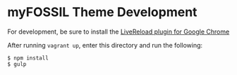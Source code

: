 # myFOSSIL Theme Development

For development, be sure to install the [LiveReload plugin for Google Chrome](https://chrome.google.com/webstore/detail/livereload/jnihajbhpnppcggbcgedagnkighmdlei?hl=en)

After running `vagrant up`, enter this directory and run the following:

```
$ npm install
$ gulp
```
